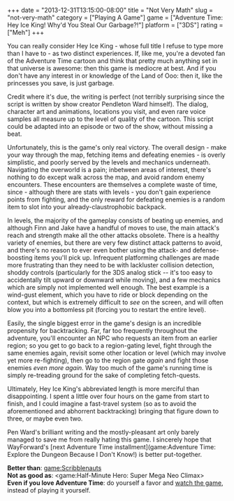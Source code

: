 +++
date = "2013-12-31T13:15:00-08:00"
title = "Not Very Math"
slug = "not-very-math"
category = ["Playing A Game"]
game = ["Adventure Time: Hey Ice King! Why'd You Steal Our Garbage?!"]
platform = ["3DS"]
rating = ["Meh"]
+++

You can really consider Hey Ice King - whose full title I refuse to type more than I have to - as two distinct experiences.  If, like me, you're a devoted fan of the Adventure Time cartoon and think that pretty much anything set in that universe is awesome: then this game is mediocre at best.  And if you don't have any interest in or knowledge of the Land of Ooo: then it, like the princesses you save, is just garbage.

Credit where it's due, the writing is perfect (not terribly surprising since the script is written by show creator Pendleton Ward himself).  The dialog, character art and animations, locations you visit, and even rare voice samples all measure up to the level of quality of the cartoon.  This script could be adapted into an episode or two of the show, without missing a beat.

Unfortunately, this is the game's only real victory.  The overall design - make your way through the map, fetching items and defeating enemies - is overly simplistic, and poorly served by the levels and mechanics underneath.  Navigating the overworld is a pain; inbetween areas of interest, there's nothing to do except walk across the map, and avoid random enemy encounters.  These encounters are themselves a complete waste of time, since - although there are stats with levels - you don't gain experience points from fighting, and the only reward for defeating enemies is a random item to slot into your already-claustrophobic backpack.

In levels, the majority of the gameplay consists of beating up enemies, and although Finn and Jake have a handful of moves to use, the main attack's reach and strength make all the other attacks obsolete.  There is a healthy variety of enemies, but there are very few distinct attack patterns to avoid, and there's no reason to ever even bother using the attack- and defense-boosting items you'll pick up.  Infrequent platforming challenges are made more frustrating than they need to be with lackluster collision detection, shoddy controls (particularly for the 3DS analog stick -- it's too easy to accidentally tilt upward or downward while moving), and a few mechanics which are simply not implemented well enough.  The best example is a wind-gust element, which you have to ride or block depending on the context, but which is extremely difficult to <i>see</i> on the screen, and will often blow you into a bottomless pit (forcing you to restart the entire level).

Easily, the single biggest error in the game's design is an incredible propensity for backtracking.  Far, far too frequently throughout the adventure, you'll encounter an NPC who requests an item from an earlier region; so you get to go back to a region-gating level, fight through the same enemies again, revisit some other location or level (which may involve yet more re-fighting), then go to the region gate <i>again</i> and fight those enemies <i>even more again</i>.  Way too much of the game's running time is simply re-treading ground for the sake of completing fetch-quests.

Ultimately, Hey Ice King's abbreviated length is more merciful than disappointing.  I spent a little over four hours on the game from start to finish, and I could imagine a fast-travel system (so as to avoid the aforementioned and abhorrent backtracking) bringing that figure down to three, or maybe even two.

Pen Ward's brilliant writing and the mostly-pleasant art only barely managed to save me from really hating this game.  I sincerely hope that WayForward's [next Adventure Time installment](game:Adventure Time: Explore the Dungeon Because I Don't Know!) is better put-together.

<b>Better than</b>: <game:Scribblenauts>  
<b>Not as good as</b>: <game:Half-Minute Hero: Super Mega Neo Climax>  
<b>Even if you love Adventure Time</b>: do yourself a favor and <a href="http://www.youtube.com/watch?v=NWb-8Yk-R7Y">watch the game</a>, instead of playing it yourself.
